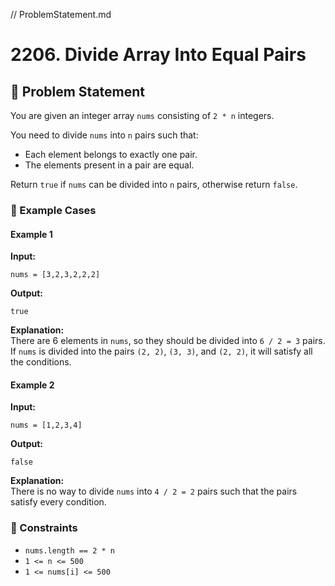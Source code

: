 // ProblemStatement.md

# 2206. Divide Array Into Equal Pairs

## 📝 Problem Statement  
You are given an integer array `nums` consisting of `2 * n` integers.

You need to divide `nums` into `n` pairs such that:

- Each element belongs to exactly one pair.
- The elements present in a pair are equal.

Return `true` if `nums` can be divided into `n` pairs, otherwise return `false`.

### 🔹 Example Cases  

#### **Example 1**  
**Input:**  
```
nums = [3,2,3,2,2,2]
```
**Output:**  
```
true
```
**Explanation:**  
There are 6 elements in `nums`, so they should be divided into `6 / 2 = 3` pairs.
If `nums` is divided into the pairs `(2, 2)`, `(3, 3)`, and `(2, 2)`, it will satisfy all the conditions.

#### **Example 2**  
**Input:**  
```
nums = [1,2,3,4]
```
**Output:**  
```
false
```
**Explanation:**  
There is no way to divide `nums` into `4 / 2 = 2` pairs such that the pairs satisfy every condition.

### 🔹 Constraints  
- `nums.length == 2 * n`
- `1 <= n <= 500`
- `1 <= nums[i] <= 500`
